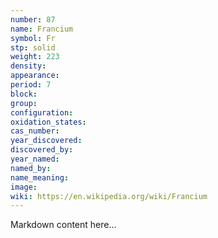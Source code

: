 ```yaml
---
number: 87
name: Francium
symbol: Fr
stp: solid
weight: 223
density:
appearance:
period: 7
block:
group:
configuration:
oxidation_states:
cas_number:
year_discovered:
discovered_by:
year_named:
named_by:
name_meaning:
image:
wiki: https://en.wikipedia.org/wiki/Francium
---
```


Markdown content here...
